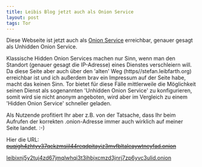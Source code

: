 ```yaml
---
title: Leibis Blog jetzt auch als Onion Service
layout: post
tags: Tor
---
```

Diese Webseite ist jetzt auch als [Onion Service](https://www.torproject.org/docs/onion-services) erreichbar, genauer gesagt als Unhidden Onion Service. 

Klassische Hidden Onion Services machen nur Sinn, wenn man den Standort (genauer gesagt die IP-Adresse) eines Dienstes verschleiern will. Da diese Seite aber auch über den 'alten' Weg (https//stefan.leibfarth.org) erreichbar ist und ich außerdem brav ein Impressum auf der Seite habe, macht das keinen Sinn. Tor bietet für diese Fälle mittlerweile die Möglichkeit seinen Dienst als sogenannten 'Unhidden Onion Service' zu konfigurieren, somit wird sie nicht anonym angeboten, wird aber im Vergleich zu einem 'Hidden Onion Service' schneller geladen. 

Als Nutzende profitiert Ihr aber z.B. von der Tatsache, dass Ihr beim Aufrufen der korrekten .onion-Adresse immer auch wirklich auf meiner Seite landet. :-)

Hier die URL:<br> 
~~[puqjgh4zhtyv37qckzmsijl44reqdpitayiz3mvfbltaleaywtneyfad.onion](http://puqjgh4zhtyv37qckzmsijl44reqdpitayiz3mvfbltaleaywtneyfad.onion)~~

[leibixnj5y2tuj4zd67jmqlwhqi3t3ihbjxcmzd3jnrj7zp6yvc3ulid.onion](http://leibixnj5y2tuj4zd67jmqlwhqi3t3ihbjxcmzd3jnrj7zp6yvc3ulid.onion)
